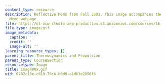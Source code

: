 ```yaml
---
content_type: resource
description: Reflective Memo from Fall 2003. This image accompanies the Reflective
  Memo webpage.
file: https://ol-ocw-studio-app-production.s3.amazonaws.com/courses/16-01-unified-engineering-i-ii-iii-iv-fall-2005-spring-2006/6782c13ec01970c6b0d9a1d63e2856f6_image009.gif
file_type: image/gif
image_metadata:
  caption: ''
  credit: ''
  image-alt: ''
learning_resource_types: []
parent_title: Thermodynamics and Propulsion
parent_type: CourseSection
resourcetype: Image
title: image009.gif
uid: 6782c13e-c019-70c6-b0d9-a1d63e2856f6
---
```

